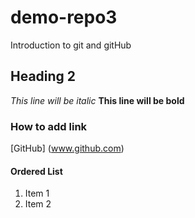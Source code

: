 # demo-repo3
Introduction to git and gitHub

## Heading 2 
*This line will be italic*
**This line will be bold**

### How to add link 

[GitHub] (www.github.com) 

#### Ordered List 

1. Item 1
2. Item 2 
